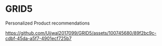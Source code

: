 # GRID5

Personalized Product recommendations

https://github.com/Ujjwal2017099/GRID5/assets/100745680/89f2bc9c-cdbf-45da-a5f7-4901ecf725b7

